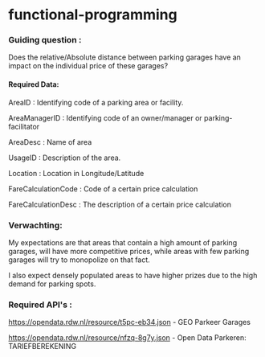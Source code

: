 # functional-programming

 ### Guiding question :
 Does the relative/Absolute distance between parking garages have an impact on the individual price of these garages?
 
 #### Required Data:
 
 AreaID : Identifying code of a parking area or facility.
 
 AreaManagerID : Identifying code of an owner/manager or parking-facilitator
 
 AreaDesc : Name of area
 
 UsageID : Description of the area.
 
 Location : Location in Longitude/Latitude
 
 FareCalculationCode : Code of a certain price calculation
 
 FareCalculationDesc : The description of a certain price calculation

### Verwachting: 



My expectations are that areas that contain a high amount of parking garages, will have more competitive prices, while areas with few parking garages will try to monopolize on that fact.

I also expect densely populated areas to have higher prizes due to the high demand for parking spots.

### Required API's :

https://opendata.rdw.nl/resource/t5pc-eb34.json - GEO Parkeer Garages

https://opendata.rdw.nl/resource/nfzq-8g7y.json - Open Data Parkeren: TARIEFBEREKENING


